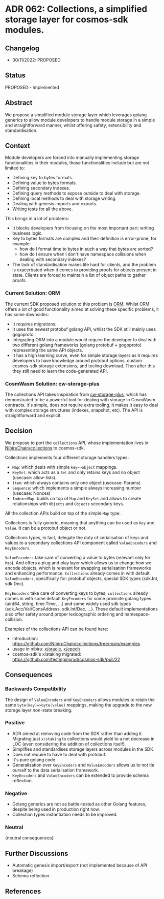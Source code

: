 # ADR 062: Collections, a simplified storage layer for cosmos-sdk modules.

## Changelog

* 30/11/2022: PROPOSED

## Status

PROPOSED - Implemented

## Abstract

We propose a simplified module storage layer which leverages golang generics to allow module developers to handle module
storage in a simple and straightforward manner, whilst offering safety, extensibility and standardisation.

## Context

Module developers are forced into manually implementing storage functionalities in their modules, those functionalities include
but are not limited to:

- Defining key to bytes formats.
- Defining value to bytes formats.
- Defining secondary indexes.
- Defining query methods to expose outside to deal with storage.
- Defining local methods to deal with storage writing.
- Dealing with genesis imports and exports.
- Writing tests for all the above.


This brings in a lot of problems:
- It blocks developers from focusing on the most important part: writing business logic.
- Key to bytes formats are complex and their definition is error-prone, for example:
  - how do I format time to bytes in such a way that bytes are sorted?
  - how do I ensure when I don't have namespace collisions when dealing with secondary indexes?
- The lack of standardisation makes life hard for clients, and the problem is exacerbated when it comes to providing proofs for objects present in state. Clients are forced to maintain a list of object paths to gather proofs.

### Current Solution: ORM

The current SDK proposed solution to this problem is [ORM](https://github.com/T-ragon/cosmos-sdk/blob/main/docs/architecture/adr-055-orm.md).
Whilst ORM offers a lot of good functionality aimed at solving these specific problems, it has some downsides:
- It requires migrations.
- It uses the newest protobuf golang API, whilst the SDK still mainly uses gogoproto. 
- Integrating ORM into a module would require the developer to deal with two different golang frameworks (golang protobuf + gogoproto) representing the same API objects.
- It has a high learning curve, even for simple storage layers as it requires developers to have knowledge around protobuf options, custom cosmos-sdk storage extensions, and tooling download. Then after this they still need to learn the code-generated API.

### CosmWasm Solution: cw-storage-plus

The collections API takes inspiration from [cw-storage-plus](https://docs.cosmwasm.com/docs/smart-contracts/state/cw-plus),
which has demonstrated to be a powerful tool for dealing with storage in CosmWasm contracts.
It's simple, does not require extra tooling, it makes it easy to deal with complex storage structures (indexes, snapshot, etc).
The API is straightforward and explicit.

## Decision

We propose to port the `collections` API, whose implementation lives in [NibiruChain/collections](https://github.com/NibiruChain/collections) to cosmos-sdk.

Collections implements four different storage handlers types:

- `Map`: which deals with simple `key=>object` mappings.
- `KeySet`: which acts as a `Set` and only retains keys and no object (usecase: allow-lists).
- `Item`: which always contains only one object (usecase: Params)
- `Sequence`: which implements a simple always increasing number (usecase: Nonces)
- `IndexedMap`: builds on top of `Map` and `KeySet` and allows to create relationships with `Objects` and `Objects` secondary keys.

All the collection APIs build on top of the simple `Map` type.

Collections is fully generic, meaning that anything can be used as `Key` and `Value`. It can be a protobuf object or not.

Collections types, in fact, delegate the duty of serialisation of keys and values to a secondary collections API component called `ValueEncoders` and `KeyEncoders`.

`ValueEncoders` take care of converting a value to bytes (relevant only for `Map`). And offers a plug and play layer which allows us to change how we encode objects, 
which is relevant for swapping serialisation frameworks and enhancing performance.
`Collections` already comes in with default `ValueEncoders`, specifically for: protobuf objects, special SDK types (sdk.Int, sdk.Dec).

`KeyEncoders` take care of converting keys to bytes, `collections` already comes in with some default `KeyEncoders` for some privimite golang types
(uint64, string, time.Time, ...) and some widely used sdk types (sdk.Acc/Val/ConsAddress, sdk.Int/Dec, ...).
These default implementations also offer safety around proper lexicographic ordering and namespace-collision.

Examples of the collections API can be found here:
- introduction: https://github.com/NibiruChain/collections/tree/main/examples
- usage in nibiru: [x/oracle](https://github.com/NibiruChain/nibiru/blob/master/x/oracle/keeper/keeper.go#L32), [x/epoch](https://github.com/NibiruChain/nibiru/blob/4566d9f6d22807abbd78c01454664d64f6e108e0/x/epochs/keeper/epoch.go)
- cosmos-sdk's x/staking migrated: https://github.com/testinginprod/cosmos-sdk/pull/22


## Consequences

### Backwards Compatibility

The design of `ValueEncoders` and `KeyEncoders` allows modules to retain the same `byte(key)=>byte(value)` mappings, making
the upgrade to the new storage layer non-state breaking.


### Positive

- ADR aimed at removing code from the SDK rather than adding it. Migrating just `x/staking` to collections would yield to a net decrease in LOC (even considering the addition of collections itself).
- Simplifies and standardises storage layers across modules in the SDK.
- Does not require to have to deal with protobuf.
- It's pure golang code.
- Generalisation over `KeyEncoders` and `ValueEncoders` allows us to not tie ourself to the data serialisation framework.
- `KeyEncoders` and `ValueEncoders` can be extended to provide schema reflection.

### Negative

- Golang generics are not as battle-tested as other Golang features, despite being used in production right now.
- Collection types instantiation needs to be improved.

### Neutral

{neutral consequences}

## Further Discussions

- Automatic genesis import/export (not implemented because of API breakage)
- Schema reflection


## References
